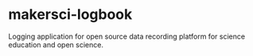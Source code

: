 # makersci-logbook
Logging application for open source data recording platform for science education and open science.
